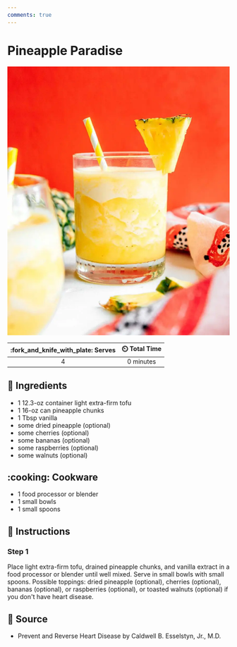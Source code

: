```yaml
---
comments: true
---
```

# Pineapple Paradise

![Pineapple Paradise](../assets/images/pineapple-paradise.png)

| :fork_and_knife_with_plate: Serves | :timer_clock: Total Time |
|:----------------------------------:|:-----------------------: |
| 4 | 0 minutes |

## :salt: Ingredients

- 1 12.3-oz container light extra-firm tofu
- 1 16-oz can pineapple chunks
- 1 Tbsp vanilla
- some dried pineapple (optional)
- some cherries (optional)
- some bananas (optional)
- some raspberries (optional)
- some walnuts (optional)

## :cooking: Cookware

- 1 food processor or blender
- 1 small bowls
- 1 small spoons

## :pencil: Instructions

### Step 1

Place light extra-firm tofu, drained pineapple chunks, and vanilla extract in a food processor or blender until well
mixed. Serve in small bowls with small spoons. Possible toppings: dried pineapple (optional), cherries (optional),
bananas (optional), or raspberries (optional), or toasted walnuts (optional) if you don't have heart disease.

## :link: Source

- Prevent and Reverse Heart Disease by Caldwell B. Esselstyn, Jr., M.D.
